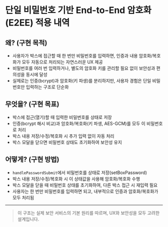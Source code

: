 # 단일 비밀번호 기반 End-to-End 암호화(E2EE) 적용 내역

## 왜? (구현 목적)
- 사용자가 박스에 접근할 때 한 번만 비밀번호를 입력하면, 인증과 내용 암호화/복호화가 모두 자동으로 처리되는 자연스러운 UX 제공
- 비밀번호를 여러 번 입력하거나, 별도의 암호화 키를 관리할 필요 없이 보안성과 편의성을 동시에 달성
- 실제로는 인증(bcrypt)과 암호화(키 파생)를 분리하지만, 사용자 경험은 단일 비밀번호만 입력하는 구조로 단순화

## 무엇을? (구현 목표)
- 박스에 접근(열기)할 때 입력한 비밀번호를 상태로 저장
- 인증(bcrypt 해시 비교)과 암호화/복호화(키 파생, AES-GCM)를 모두 이 비밀번호로 처리
- 박스 내용 저장/수정/복호화 시 추가 입력 없이 자동 처리
- 박스 모달을 닫으면 비밀번호 상태도 초기화하여 보안성 유지

## 어떻게? (구현 방법)
- `handlePasswordSubmit`에서 비밀번호를 상태로 저장(setBoxPassword)
- 박스 내용 저장/수정/복호화 시 이 상태값을 사용해 암호화/복호화 수행
- 박스 모달을 닫을 때 비밀번호 상태를 초기화하여, 다른 박스 접근 시 재입력 필요
- 사용자는 한 번만 비밀번호를 입력하면 되고, 내부적으로 인증과 암호화/복호화가 모두 처리됨

---

> 이 구조는 실제 보안 서비스의 기본 원리를 따르며, UX와 보안성을 모두 고려한 설계입니다.
